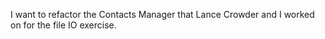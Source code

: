 I want to refactor the Contacts Manager that Lance Crowder and I worked on for the file IO exercise.